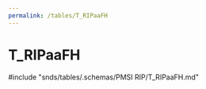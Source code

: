 ```yaml
---
permalink: /tables/T_RIPaaFH
---
```

# T\_RIPaaFH
<!-- SPDX-License-Identifier: MPL-2.0 -->

<!-- ATTENTION : Ne pas supprimer ou modifier la ligne ci-dessous -->
#include "snds/tables/.schemas/PMSI RIP/T_RIPaaFH.md"
<!-- ATTENTION : Ne pas supprimer ou modifier la ligne ci-dessus -->

